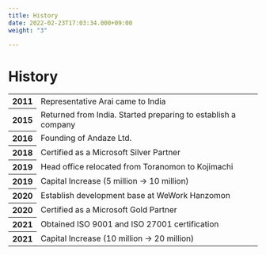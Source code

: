 ```yaml
---
title: History
date: 2022-02-23T17:03:34.000+09:00
weight: "3"

---
```

<h1 class="mb-14">History</h1>

<table>

<tbody>

<tr class="flex p-8 border-0 bg-gray-50">
<th class="w-1/3 font-bold">2011</th>
<td class="w-2/3 p-0">Representative Arai came to India</td>
</tr>

<tr class="flex p-8 border-0">
<th class="w-1/3 font-bold">2015</th>
<td class="w-2/3 p-0">Returned from India. Started preparing to establish a company</td>
</tr>

<tr class="flex p-8 border-0 bg-gray-50">
<th class="w-1/3 font-bold">2016</th>
<td class="w-2/3 p-0">Founding of Andaze Ltd.</td>
</tr>

<tr class="flex p-8 border-0 bg-gray-50">
<th class="w-1/3 font-bold">2018</th>
<td class="w-2/3 p-0">Certified as a Microsoft Silver Partner</td>
</tr>

<tr class="flex p-8 border-0">
<th class="w-1/3 font-bold">2019</th>
<td class="w-2/3 p-0">Head office relocated from Toranomon to Kojimachi</td>
</tr>

<tr class="flex p-8 border-0 bg-gray-50">
<th class="w-1/3 font-bold">2019</th>
<td class="w-2/3 p-0">Capital Increase (5 million → 10 million)</td>
</tr>

<tr class="flex p-8 border-0">
<th class="w-1/3 font-bold">2020</th>
<td class="w-2/3 p-0">Establish development base at WeWork Hanzomon</td>
</tr>

<tr class="flex p-8 border-0 bg-gray-50">
<th class="w-1/3 font-bold">2020</th>
<td class="w-2/3 p-0">Certified as a Microsoft Gold Partner
</td>
</tr>

<tr class="flex p-8 border-0">
<th class="w-1/3 font-bold">2021</th>
<td class="w-2/3 p-0">Obtained ISO 9001 and ISO 27001 certification</td>
</tr>

<tr class="flex p-8 border-0 bg-gray-50">
<th class="w-1/3 font-bold">2021</th>
<td class="w-2/3 p-0">Capital Increase (10 million → 20 million)</td>
</tr>

</tbody>

</table>